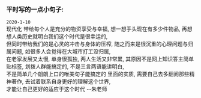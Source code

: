 ### 平时写的一点小句子:     
`2020-1-10`   
现代化 带给每个人是充分的物资享受与幸福, 想一想手头现在有多少件物品, 再想想人类历史就明白我们这个时代是很幸运的,     
但同时带给我们的是心灵的冲击与身体的压榨,  随之而来是很沉重的心理问题与归属问题,  如很多人会觉得在大城市打工没归属,    
在老家发展又太慢,  单身很孤独, 两人生活又非常累,  其原因不是网上知识答主简单贴标签, 划拨人群能搞定的, 不是三言两语能讲明白,    
不是简单几个朗朗上口的唯美句子能搞定的  里面的实质, 需要自己去多翻阅那些精神著作, 去试着联系自身更好的理解这个世界,    
才能让自己更好的适应于这个时代   --朱老师    


